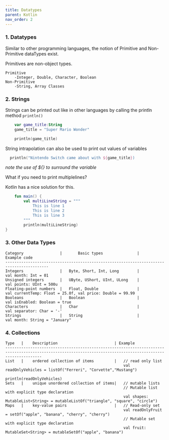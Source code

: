 ```yaml
---
title: Datatypes
parent: Kotlin
nav_order: 2
---
```


### 1. Datatypes

Similar to other programming languages, the notion of Primitive and Non-Primitive dataTypes exist.

Primitives are non-object types.

    Primitive
        -Integer, Double, Character, Boolean
    Non-Primitive
        -String, Array Classes


### 2. Strings

Strings can be printed out like in other languages by calling the println method 
`println()`

```kotlin
    var game_title:String
    game_title = "Super Mario Wonder"

    println(game_title)
```

String intrapolation can also be used to print out values of variables

```kotlin
  println("Nintendo Switch came about with ${game_title})  
```

_note the use of ${} to surround the variable_

What if you need to print multiplelines?

Kotlin has a nice solution for this.

```kotlin
    fun main() {
        val multiLineString = """
            This is line 1
            This is line 2
            This is line 3
        """
        println(multiLineString)
}

```




### 3. Other Data Types
```plaintext
Category                |       Basic types               |               Example code
-----------------------------------------------------------------------------------------
Integers                |   Byte, Short, Int, Long        |         val month: Int = 01
Unsigned integers       |   UByte, UShort, UInt, ULong    |         val points: UInt = 500u
Floating-point numbers  |   Float, Double                 |         val currentTemp: Float = 25.0f, val price: Double = 99.99
Booleans                |   Boolean                       |         val isEnabled: Boolean = true
Characters              |   Char                          |         val separator: Char = '-'
Strings                 |   String                        |         val month: String = "January"
```

### 4. Collections
```plaintext
Type   |    Description                         | Example
------------------------------------------------------------------------------------------------------------------------------------------------------------
List   |    ordered collection of items         |   // read only list 
                                                    val readOnlyVehicles = listOf("Ferreri", "Corvette","Mustang")
                                                    println(readOnlyVehicles)
Sets   |    unique unordered collection of items|   // mutable lists
                                                    // Mutable list with explicit type declaration
                                                    val shapes: MutableList<String> = mutableListOf("triangle", "square", "circle")
Maps   |    key-value pairs                     |   // Read-only set
                                                    val readOnlyFruit = setOf("apple", "banana", "cherry", "cherry")
                                                    // Mutable set with explicit type declaration
                                                    val fruit: MutableSet<String> = mutableSetOf("apple", "banana")
```




   